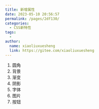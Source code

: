 ```yaml
---
title: 新增属性
date: 2023-05-10 20:56:57
permalink: /pages/2df130/
categories:
  - CSS新特性
tags:
  - 
author: 
  name: xiaoliuxuesheng
  link: https://gitee.com/xiaoliuxuesheng
---
```

1. 圆角
2. 背景
3. 渐变
4. 阴影
5. 字体
6. 图片
7. 按钮